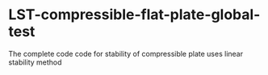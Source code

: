 # LST-compressible-flat-plate-global-test
The complete code code for stability of compressible plate uses linear stability method
